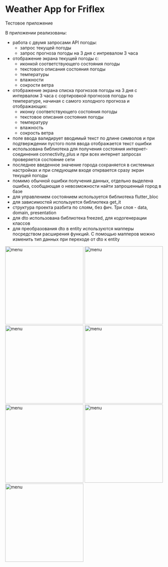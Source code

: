 # Weather App for Friflex
Тестовое приложение

В приложении реализованы:
- работа с двумя запросами API погоды:
  - запрос текущей погоды
  - запрос прогноза погоды на 3 дня с интревалом 3 часа
- отображение экрана текущей погоды с:
  - иконкой соответствующего состояния погоды
  - текстового описания состояния погоды
  - температуры
  - влажности
  - сокрости ветра
- отображение экрана списка прогнозов погоды на 3 дня с интервалом 3 часа с сортировкой прогнозов погоды по температуре, начиная с самого холодного прогноза и отображающих:
  - иконку соответствующего состояния погоды
  - текстовое описания состояния погоды
  - температуру
  - влажность
  - сокрость ветра
- поле ввода валидирует вводимый текст по длине символов и при подтверждении пустого поля ввода отображается текст ошибки
- использована библиотека для получения состояния интернет-соединения connectivity_plus и при всех интернет запросах проверяется состояние сети
- последнее введенное значение города сохраняется в системных настройках и при следующем входе открвается сразу экран текущей погоды
- помимо обычной ошибки получения данных, отдельно выделена ошибка, сообщающая о невозможности найти запрошенный город в базе
- для управлением состоянием используется библиотека flutter_bloc
- для зависимостей используется библиотека get_it
- структура проекта разбита по слоям, без фич. Три слоя - data, domain, presentation
- для dto использована библиотека freezed, для кодогенерации классов
- для преобразования dto в entity используются мапперы посредством расширения функций. С помощью мапперов можно изменить тип данных при переходе от dto к entity   

<img width="250" alt="menu" src="https://user-images.githubusercontent.com/30658712/182982645-30fef464-af55-48b3-b7d7-7d399ad8b30f.png"> <img width="250" alt="menu" src="https://user-images.githubusercontent.com/30658712/182982650-3cddeab6-404e-41f8-9925-c1355f5b0baf.png"> <img width="250" alt="menu" src="https://user-images.githubusercontent.com/30658712/182982739-adb5c18f-d4c6-456a-978b-7dd4a9ac2afb.png"> <img width="250" alt="menu" src="https://user-images.githubusercontent.com/30658712/182983247-9c994d0e-3921-443f-9cd5-41e68c347bc0.png"> 
<img width="250" alt="menu" src="https://user-images.githubusercontent.com/30658712/182982690-a705696f-e448-42fa-96af-06ebb9bc8fca.png"> 
<img width="250" alt="menu" src="https://user-images.githubusercontent.com/30658712/182983151-0b1c14c4-ecb7-45f7-a62d-879475fc4888.png"> 
<img width="250" alt="menu" src="https://user-images.githubusercontent.com/30658712/182982673-5d02e5f9-1e1c-4392-b5df-c4448d00ca8e.png"> 


